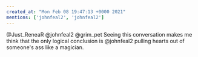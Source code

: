 ```yaml
---
created_at: "Mon Feb 08 19:47:13 +0000 2021"
mentions: ['johnfeal2', 'johnfeal2']
---
```


@Just_ReneaR @johnfeal2 @grim_pet Seeing this conversation makes me think that the only logical conclusion is @johnfeal2 pulling hearts out of someone's ass like a magician.